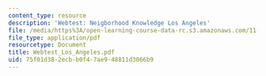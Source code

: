 ```yaml
---
content_type: resource
description: 'Webtest: Neigborhood Knowledge Los Angeles'
file: /media/https%3A/open-learning-course-data-rc.s3.amazonaws.com/11-521-spatial-database-management-and-advanced-geographic-information-systems-spring-2003/75f01d382ecbb0f47ae948811d3066b9_Webtest_Los_Angeles.pdf
file_type: application/pdf
resourcetype: Document
title: Webtest_Los_Angeles.pdf
uid: 75f01d38-2ecb-b0f4-7ae9-48811d3066b9
---
```


